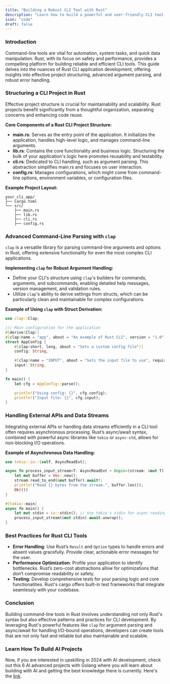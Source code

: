 ```yaml
---
title: "Building a Robust CLI Tool with Rust"
description: "Learn how to build a powerful and user-friendly CLI tool in Rust with this comprehensive guide. Dive into structuring a CLI project, parsing command-line arguments, and managing input effectively. This post is filled with technical insights, practical coding examples, and best practices to help you develop sophisticated CLI applications in Rust."
icon: "code"
draft: false
---
```


### Introduction

Command-line tools are vital for automation, system tasks, and quick data manipulation. Rust, with its focus on safety and performance, provides a compelling platform for building reliable and efficient CLI tools. This guide delves into the nuances of Rust CLI application development, offering insights into effective project structuring, advanced argument parsing, and robust error handling.

### Structuring a CLI Project in Rust

Effective project structure is crucial for maintainability and scalability. Rust projects benefit significantly from a thoughtful organization, separating concerns and enhancing code reuse.

**Core Components of a Rust CLI Project Structure:**

- **main.rs**: Serves as the entry point of the application. It initializes the application, handles high-level logic, and manages command-line arguments.
- **lib.rs**: Contains the core functionality and business logic. Structuring the bulk of your application's logic here promotes reusability and testability.
- **cli.rs**: Dedicated to CLI handling, such as argument parsing. This abstraction simplifies main.rs and focuses on user interaction.
- **config.rs**: Manages configurations, which might come from command-line options, environment variables, or configuration files.

**Example Project Layout:**

```plaintext
your_cli_app/
├── Cargo.toml
└── src/
    ├── main.rs
    ├── lib.rs
    ├── cli.rs
    ├── config.rs
```

### Advanced Command-Line Parsing with `clap`

`clap` is a versatile library for parsing command-line arguments and options in Rust, offering extensive functionality for even the most complex CLI applications.

**Implementing `clap` for Robust Argument Handling:**

- Define your CLI's structure using `clap`'s builders for commands, arguments, and subcommands, enabling detailed help messages, version management, and validation rules.
- Utilize `clap`'s ability to derive settings from structs, which can be particularly clean and maintainable for complex configurations.

**Example of Using `clap` with Struct Derivation:**

```rust
use clap::Clap;

/// Main configuration for the application
#[derive(Clap)]
#[clap(name = "app", about = "An example of Rust CLI", version = "1.0")]
struct AppConfig {
    #[clap(short, long, about = "Sets a custom config file")]
    config: String,

    #[clap(name = "INPUT", about = "Sets the input file to use", required = true)]
    input: String,
}

fn main() {
    let cfg = AppConfig::parse();

    println!("Using config: {}", cfg.config);
    println!("Input file: {}", cfg.input);
}
```

### Handling External APIs and Data Streams

Integrating external APIs or handling data streams efficiently in a CLI tool often requires asynchronous processing. Rust’s async/await syntax, combined with powerful async libraries like `tokio` or `async-std`, allows for non-blocking I/O operations.

**Example of Asynchronous Data Handling:**

```rust
use tokio::io::{self, AsyncReadExt};

async fn process_input_stream<T: AsyncReadExt + Unpin>(stream: &mut T) -> io::Result<()> {
    let mut buffer = Vec::new();
    stream.read_to_end(&mut buffer).await?;
    println!("Read {} bytes from the stream.", buffer.len());
    Ok(())
}

#[tokio::main]
async fn main() {
    let mut stdin = io::stdin(); // Use tokio's stdin for async reading
    process_input_stream(&mut stdin).await.unwrap();
}
```

### Best Practices for Rust CLI Tools

- **Error Handling**: Use Rust’s `Result` and `Option` types to handle errors and absent values gracefully. Provide clear, actionable error messages for the user.
- **Performance Optimization**: Profile your application to identify bottlenecks. Rust’s zero-cost abstractions allow for optimizations that don’t compromise readability or safety.
- **Testing**: Develop comprehensive tests for your parsing logic and core functionalities. Rust's cargo offers built-in test frameworks that integrate seamlessly with your codebase.

### Conclusion

Building command-line tools in Rust involves understanding not only Rust's syntax but also effective patterns and practices for CLI development. By leveraging Rust's powerful features like `clap` for argument parsing and async/await for handling I/O-bound operations, developers can create tools that are not only fast and reliable but also maintainable and scalable.

### Learn How To Build AI Projects

Now, if you are interested in upskilling in 2024 with AI development, check out this 6 AI advanced projects with Golang where you will learn about building with AI and getting the best knowledge there is currently. Here's the [link](https://akhilsharmatech.gumroad.com/l/zgxqq).
